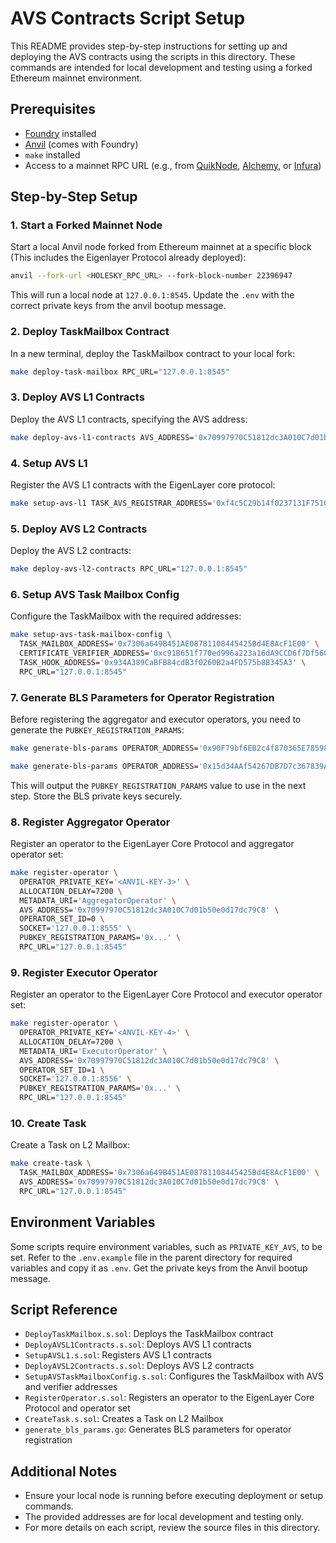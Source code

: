 # AVS Contracts Script Setup

This README provides step-by-step instructions for setting up and deploying the AVS contracts using the scripts in this directory. These commands are intended for local development and testing using a forked Ethereum mainnet environment.

## Prerequisites

- [Foundry](https://book.getfoundry.sh/) installed
- [Anvil](https://book.getfoundry.sh/anvil/) (comes with Foundry)
- `make` installed
- Access to a mainnet RPC URL (e.g., from [QuikNode](https://quiknode.io/), [Alchemy](https://www.alchemy.com/), or [Infura](https://infura.io/))

## Step-by-Step Setup

### 1. Start a Forked Mainnet Node

Start a local Anvil node forked from Ethereum mainnet at a specific block (This includes the Eigenlayer Protocol already deployed):

```sh
anvil --fork-url <HOLESKY_RPC_URL> --fork-block-number 22396947
```

This will run a local node at `127.0.0.1:8545`.
Update the `.env` with the correct private keys from the anvil bootup message.

### 2. Deploy TaskMailbox Contract

In a new terminal, deploy the TaskMailbox contract to your local fork:

```sh
make deploy-task-mailbox RPC_URL="127.0.0.1:8545"
```

### 3. Deploy AVS L1 Contracts

Deploy the AVS L1 contracts, specifying the AVS address:

```sh
make deploy-avs-l1-contracts AVS_ADDRESS='0x70997970C51812dc3A010C7d01b50e0d17dc79C8' RPC_URL="127.0.0.1:8545"
```

### 4. Setup AVS L1

Register the AVS L1 contracts with the EigenLayer core protocol:

```sh
make setup-avs-l1 TASK_AVS_REGISTRAR_ADDRESS='0xf4c5C29b14f0237131F7510A51684c8191f98E06' RPC_URL="127.0.0.1:8545"
```

### 5. Deploy AVS L2 Contracts

Deploy the AVS L2 contracts:

```sh
make deploy-avs-l2-contracts RPC_URL="127.0.0.1:8545"
```

### 6. Setup AVS Task Mailbox Config

Configure the TaskMailbox with the required addresses:

```sh
make setup-avs-task-mailbox-config \
  TASK_MAILBOX_ADDRESS='0x7306a649B451AE08781108445425Bd4E8AcF1E00' \
  CERTIFICATE_VERIFIER_ADDRESS='0xc91B651f770ed996a223a16dA9CCD6f7Df56C987' \
  TASK_HOOK_ADDRESS='0x934A389CaBFB84cdB3f0260B2a4FD575b8B345A3' \
  RPC_URL="127.0.0.1:8545"
```

### 7. Generate BLS Parameters for Operator Registration

Before registering the aggregator and executor operators, you need to generate the `PUBKEY_REGISTRATION_PARAMS`:

```sh
make generate-bls-params OPERATOR_ADDRESS='0x90F79bf6EB2c4f870365E785982E1f101E93b906' CHAIN_ID=1 TASK_AVS_REGISTRAR_ADDRESS='0xf4c5C29b14f0237131F7510A51684c8191f98E06' RPC_URL="127.0.0.1:8545"
```

```sh
make generate-bls-params OPERATOR_ADDRESS='0x15d34AAf54267DB7D7c367839AAf71A00a2C6A65' CHAIN_ID=1 TASK_AVS_REGISTRAR_ADDRESS='0xf4c5C29b14f0237131F7510A51684c8191f98E06' RPC_URL="127.0.0.1:8545"
```

This will output the `PUBKEY_REGISTRATION_PARAMS` value to use in the next step. Store the BLS private keys securely.

### 8. Register Aggregator Operator

Register an operator to the EigenLayer Core Protocol and aggregator operator set:

```sh
make register-operator \
  OPERATOR_PRIVATE_KEY='<ANVIL-KEY-3>' \
  ALLOCATION_DELAY=7200 \
  METADATA_URI='AggregatorOperator' \
  AVS_ADDRESS='0x70997970C51812dc3A010C7d01b50e0d17dc79C8' \
  OPERATOR_SET_ID=0 \
  SOCKET='127.0.0.1:8555' \
  PUBKEY_REGISTRATION_PARAMS='0x...' \
  RPC_URL="127.0.0.1:8545"
```

### 9. Register Executor Operator

Register an operator to the EigenLayer Core Protocol and executor operator set:

```sh
make register-operator \
  OPERATOR_PRIVATE_KEY='<ANVIL-KEY-4>' \
  ALLOCATION_DELAY=7200 \
  METADATA_URI='ExecutorOperator' \
  AVS_ADDRESS='0x70997970C51812dc3A010C7d01b50e0d17dc79C8' \
  OPERATOR_SET_ID=1 \
  SOCKET='127.0.0.1:8556' \
  PUBKEY_REGISTRATION_PARAMS='0x...' \
  RPC_URL="127.0.0.1:8545"
```

### 10. Create Task

Create a Task on L2 Mailbox:

```sh
make create-task \
  TASK_MAILBOX_ADDRESS='0x7306a649B451AE08781108445425Bd4E8AcF1E00' \
  AVS_ADDRESS='0x70997970C51812dc3A010C7d01b50e0d17dc79C8' \
  RPC_URL="127.0.0.1:8545"
```

## Environment Variables

Some scripts require environment variables, such as `PRIVATE_KEY_AVS`, to be set. Refer to the `.env.example` file in the parent directory for required variables and copy it as `.env`. Get the private keys from the Anvil bootup message.

## Script Reference

- `DeployTaskMailbox.s.sol`: Deploys the TaskMailbox contract
- `DeployAVSL1Contracts.s.sol`: Deploys AVS L1 contracts
- `SetupAVSL1.s.sol`: Registers AVS L1 contracts
- `DeployAVSL2Contracts.s.sol`: Deploys AVS L2 contracts
- `SetupAVSTaskMailboxConfig.s.sol`: Configures the TaskMailbox with AVS and verifier addresses
- `RegisterOperator.s.sol`: Registers an operator to the EigenLayer Core Protocol and operator set
- `CreateTask.s.sol`: Creates a Task on L2 Mailbox
- `generate_bls_params.go`: Generates BLS parameters for operator registration

## Additional Notes

- Ensure your local node is running before executing deployment or setup commands.
- The provided addresses are for local development and testing only.
- For more details on each script, review the source files in this directory. 